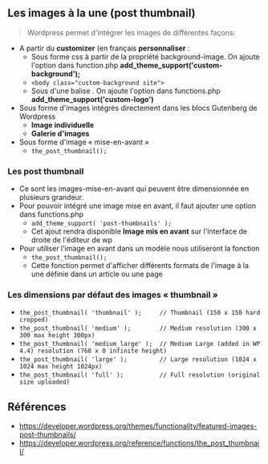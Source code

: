 ## Les images à la une (post thumbnail)
> Wordpress permet d'intégrer les images de différentes façons:
- A partir du **customizer**  (en français **personnaliser** :
  - Sous forme css à partir de la propriété background-image. On ajoute l'option dans function.php **add_theme_support('custom-background');**
  - `<body class="custom-background site">`
  - Sous d'une balise <img>. On ajoute l'option dans functions.php **add_theme_support('custom-logo')**
- Sous forme d'images intégrés directement dans les blocs Gutenberg de Wordpress
  - **Image individuelle**
  - **Galerie d'images**
- Sous forme d'image « mise-en-avant »
  - `the_post_thumbnail();`

### Les post thumbnail
- Ce sont les images-mise-en-avant qui peuvent être dimensionnée en plusieurs grandeur.
- Pour pouvoir intégré une image mise en avant, il faut ajouter une option dans functions.php
  - `add_theme_support( 'post-thumbnails' );`
  - Cet ajout rendra disponible **Image mis en avant** sur l'interface de droite de l'éditeur de wp 
- Pour utiliser l'image en avant dans un modèle nous  utiliseront la fonction
  - `the_post_thumbnail();`
  - Cette fonction permet d'afficher différents formats de l'image à la une définie dans un article ou une page

### Les dimensions par défaut des images « thumbnail »
- `the_post_thumbnail( 'thumbnail' );     // Thumbnail (150 x 150 hard cropped)`
- `the_post_thumbnail( 'medium' );        // Medium resolution (300 x 300 max height 300px)`
- `the_post_thumbnail( 'medium_large' );  // Medium Large (added in WP 4.4) resolution (768 x 0 infinite height)`
- `the_post_thumbnail( 'large' );         // Large resolution (1024 x 1024 max height 1024px)`
- `the_post_thumbnail( 'full' );          // Full resolution (original size uploaded)`

## Références
- https://developer.wordpress.org/themes/functionality/featured-images-post-thumbnails/
- https://developer.wordpress.org/reference/functions/the_post_thumbnail/

